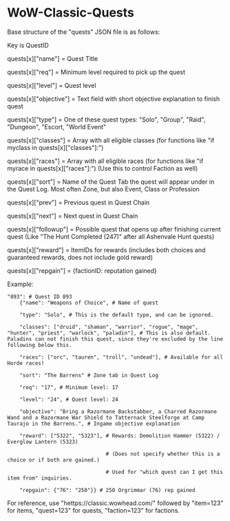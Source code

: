 # WoW-Classic-Quests

Base structure of the "quests" JSON file is as follows:

Key is QuestID

quests[x]["name"] = Quest Title

quests[x]["req"] = Minimum level required to pick up the quest

quests[x]["level"] = Quest level

quests[x]["objective"] = Text field with short objective explanation to finish quest

quests[x]["type"] = One of these quest types: "Solo", "Group", "Raid", "Dungeon", "Escort, "World Event"

quests[x]["classes"] = Array with all eligible classes (for functions like "if myclass in quests[x]["classes"]:")

quests[x]["races"] = Array with all eligible races (for functions like "if myrace in quests[x]["races"]:") (Use this to control Faction as well)

quests[x]["sort"] = Name of the Quest Tab the quest will appear under in the Quest Log. Most often Zone, but also Event, Class or Profession

quests[x]["prev"] = Previous quest in Quest Chain

quests[x]["next"] = Next quest in Quest Chain

quests[x]["followup"] = Possible quest that opens up after finishing current quest (Like "The Hunt Completed (247)" after all Ashenvale Hunt quests)

quests[x]["reward"] = ItemIDs for rewards (includes both choices and guaranteed rewards, does not include gold reward)

quests[x]["repgain"] = {factionID: reputation gained}

Example:

    "893": # Quest ID 893
        {"name": "Weapons of Choice", # Name of quest
   
        "type": "Solo", # This is the default type, and can be ignored.
        
        "classes": ["druid", "shaman", "warrior", "rogue", "mage", "hunter", "priest", "warlock", "paladin"], # This is also default. Paladins can not finish this quest, since they're excluded by the line following below this.
        
        "races": ["orc", "tauren", "troll", "undead"], # Available for all Horde races!
        
        "sort": "The Barrens" # Zone tab in Quest Log

        "req": "17", # Minimum level: 17
        
        "level": "24", # Quest level: 24

        "objective": "Bring a Razormane Backstabber, a Charred Razormane Wand and a Razormane War Shield to Tatternack Steelforge at Camp Taurajo in the Barrens.", # Ingame objective explanation

        "reward": ["5322", "5323"], # Rewards: Demolition Hammer (5322) / Everglow Lantern (5323)

                                    # (Does not specify whether this is a choice or if both are gained.)

                                    # Used for "which quest can I get this item from" inquiries.

        "repgain": {"76": "250"}} # 250 Orgrimmar (76) rep gained

For reference, use "hettps://classic.wowhead.com/" followed by "item=123" for items, "quest=123" for quests, "faction=123" for factions.
